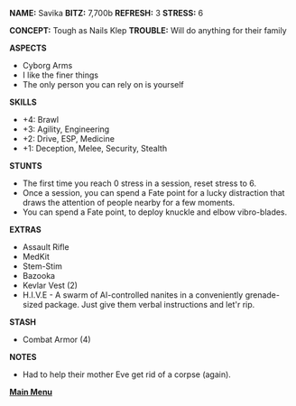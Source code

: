 **NAME:** Savika
**BITZ:** 7,700b
**REFRESH:** 3
**STRESS:** 6

**CONCEPT:** Tough as Nails Klep
**TROUBLE:** Will do anything for their family

**ASPECTS** 
- Cyborg Arms
- I like the finer things
- The only person you can rely on is yourself

**SKILLS**
- +4: Brawl
- +3: Agility, Engineering
- +2: Drive, ESP, Medicine
- +1: Deception, Melee, Security, Stealth

**STUNTS**
- The first time you reach 0 stress in a session, reset stress to 6.
- Once a session, you can spend a Fate point for a lucky distraction that draws the attention of people nearby for a few moments.
- You can spend a Fate point, to deploy knuckle and elbow vibro-blades. 

**EXTRAS**
- Assault Rifle
- MedKit
- Stem-Stim
- Bazooka
- Kevlar Vest (2)
- H.I.V.E - A swarm of AI-controlled nanites in a conveniently grenade-sized package. Just give them verbal instructions and let'r rip.

**STASH**
- Combat Armor (4)

**NOTES**
- Had to help their mother Eve get rid of a corpse (again).

 **[Main Menu](README.md)**
